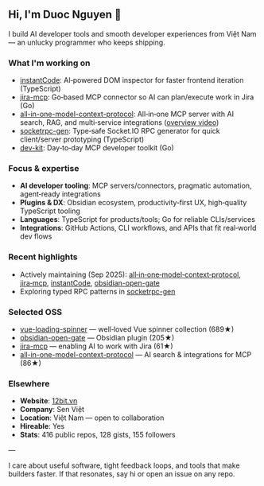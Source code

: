 ## Hi, I'm Duoc Nguyen 👋

I build AI developer tools and smooth developer experiences from Việt Nam — an unlucky programmer who keeps shipping.

### What I'm working on
- [instantCode](https://github.com/nguyenvanduocit/instantCode): AI‑powered DOM inspector for faster frontend iteration (TypeScript)
- [jira-mcp](https://github.com/nguyenvanduocit/jira-mcp): Go‑based MCP connector so AI can plan/execute work in Jira (Go)
- [all-in-one-model-context-protocol](https://github.com/nguyenvanduocit/all-in-one-model-context-protocol): All‑in‑one MCP server with AI search, RAG, and multi‑service integrations ([overview video](https://www.youtube.com/watch?v=XnDFtYKU6xU))
- [socketrpc-gen](https://github.com/nguyenvanduocit/socketrpc-gen): Type‑safe Socket.IO RPC generator for quick client/server prototyping (TypeScript)
- [dev-kit](https://github.com/nguyenvanduocit/dev-kit): Day‑to‑day MCP developer toolkit (Go)

### Focus & expertise
- **AI developer tooling**: MCP servers/connectors, pragmatic automation, agent‑ready integrations
- **Plugins & DX**: Obsidian ecosystem, productivity‑first UX, high‑quality TypeScript tooling
- **Languages**: TypeScript for products/tools; Go for reliable CLIs/services
- **Integrations**: GitHub Actions, CLI workflows, and APIs that fit real‑world dev flows

### Recent highlights
- Actively maintaining (Sep 2025): [all‑in‑one‑model‑context‑protocol](https://github.com/nguyenvanduocit/all-in-one-model-context-protocol), [jira‑mcp](https://github.com/nguyenvanduocit/jira-mcp), [instantCode](https://github.com/nguyenvanduocit/instantCode), [obsidian-open-gate](https://github.com/nguyenvanduocit/obsidian-open-gate)
- Exploring typed RPC patterns in [socketrpc-gen](https://github.com/nguyenvanduocit/socketrpc-gen)

### Selected OSS
- [vue-loading-spinner](https://github.com/nguyenvanduocit/vue-loading-spinner) — well‑loved Vue spinner collection (689★)
- [obsidian-open-gate](https://github.com/nguyenvanduocit/obsidian-open-gate) — Obsidian plugin (205★)
- [jira-mcp](https://github.com/nguyenvanduocit/jira-mcp) — enabling AI to work with Jira (61★)
- [all-in-one-model-context-protocol](https://github.com/nguyenvanduocit/all-in-one-model-context-protocol) — AI search & integrations for MCP (86★)

### Elsewhere
- **Website**: [12bit.vn](https://12bit.vn)
- **Company**: Sen Việt
- **Location**: Việt Nam — open to collaboration
- **Hireable**: Yes
- **Stats**: 416 public repos, 128 gists, 155 followers

—

I care about useful software, tight feedback loops, and tools that make builders faster. If that resonates, say hi or open an issue on any repo.

